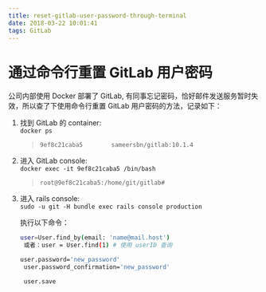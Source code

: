 ```yaml
---
title: reset-gitlab-user-password-through-terminal
date: 2018-03-22 10:01:41
tags: GitLab
---
```


# 通过命令行重置 GitLab 用户密码

公司内部使用 Docker 部署了 GitLab, 有同事忘记密码，恰好邮件发送服务暂时失效，所以查了下使用命令行重置 GitLab 用户密码的方法，记录如下：

1. 找到 GitLab 的 container:  
     `docker ps`

	> `9ef8c21caba5        sameersbn/gitlab:10.1.4`

2. 进入 GitLab console:  
  `docker exec -it 9ef8c21caba5 /bin/bash`

	> `root@9ef8c21caba5:/home/git/gitlab# `

3. 进入 rails console:  
   `sudo -u git -H bundle exec rails console production`

    执行以下命令：

    ```bash
    user=User.find_by(email: 'name@mail.host')
	 或者：user = User.find(1) # 使用 userID 查询

    user.password='new_password'
	 user.password_confirmation='new_password'

	 user.save

	```